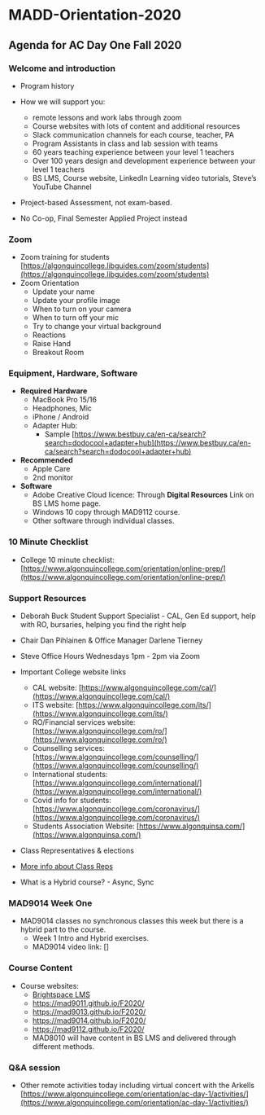 # MADD-Orientation-2020

## Agenda for AC Day One Fall 2020

### Welcome and introduction

- Program history
- How we will support you:

  - remote lessons and work labs through zoom
  - Course websites with lots of content and additional resources
  - Slack communication channels for each course, teacher, PA
  - Program Assistants in class and lab session with teams
  - 60 years teaching experience between your level 1 teachers
  - Over 100 years design and development experience between your level 1 teachers
  - BS LMS, Course website, LinkedIn Learning video tutorials, Steve’s YouTube Channel

- Project-based Assessment, not exam-based.
- No Co-op, Final Semester Applied Project instead

### Zoom

- Zoom training for students
  [https://algonquincollege.libguides.com/zoom/students](https://algonquincollege.libguides.com/zoom/students)
- Zoom Orientation
  - Update your name
  - Update your profile image
  - When to turn on your camera
  - When to turn off your mic
  - Try to change your virtual background
  - Reactions
  - Raise Hand
  - Breakout Room

### Equipment, Hardware, Software

- **Required Hardware**
  - MacBook Pro 15/16
  - Headphones, Mic
  - iPhone / Android
  - Adapter Hub:
    - Sample [https://www.bestbuy.ca/en-ca/search?search=dodocool+adapter+hub](https://www.bestbuy.ca/en-ca/search?search=dodocool+adapter+hub)
- **Recommended**
  - Apple Care
  - 2nd monitor
- **Software**
  - Adobe Creative Cloud licence: Through **Digital Resources** Link on BS LMS home page.
  - Windows 10 copy through MAD9112 course.
  - Other software through individual classes.

### 10 Minute Checklist

- College 10 minute checklist: [https://www.algonquincollege.com/orientation/online-prep/](https://www.algonquincollege.com/orientation/online-prep/)

### Support Resources

- Deborah Buck Student Support Specialist - CAL, Gen Ed support, help with RO, bursaries, helping you find the right help
- Chair Dan Pihlainen & Office Manager Darlene Tierney
- Steve Office Hours Wednesdays 1pm - 2pm via Zoom
- Important College website links

  - CAL website: [https://www.algonquincollege.com/cal/](https://www.algonquincollege.com/cal/)
  - ITS website: [https://www.algonquincollege.com/its/](https://www.algonquincollege.com/its/)
  - RO/Financial services website: [https://www.algonquincollege.com/ro/](https://www.algonquincollege.com/ro/)
  - Counselling services: [https://www.algonquincollege.com/counselling/](https://www.algonquincollege.com/counselling/)
  - International students: [https://www.algonquincollege.com/international/](https://www.algonquincollege.com/international/)
  - Covid info for students: [https://www.algonquincollege.com/coronavirus/](https://www.algonquincollege.com/coronavirus/)
  - Students Association Website: [https://www.algonquinsa.com/](https://www.algonquinsa.com/)

- Class Representatives & elections
- [More info about Class Reps](https://www.algonquinsa.com/studentlife/class-representatives/)

- What is a Hybrid course? - Async, Sync

### MAD9014 Week One

- MAD9014 classes no synchronous classes this week but there is a hybrid part to the course.
  - Week 1 Intro and Hybrid exercises.
  - MAD9014 video link: []

### Course Content

- Course websites:
  - [Brightspace LMS](https://brightspace.algonquincollege.com/)
  - https://mad9011.github.io/F2020/
  - https://mad9013.github.io/F2020/
  - https://mad9014.github.io/F2020/
  - https://mad9112.github.io/F2020/
  - MAD8010 will have content in BS LMS and delivered through different methods.

### Q&A session

- Other remote activities today including virtual concert with the Arkells
  [https://www.algonquincollege.com/orientation/ac-day-1/activities/](https://www.algonquincollege.com/orientation/ac-day-1/activities/)
